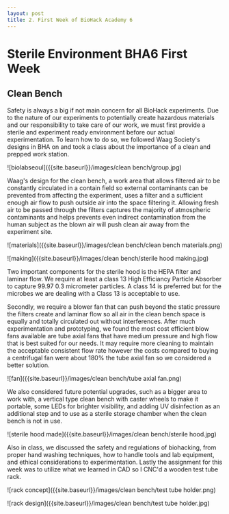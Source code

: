 ```yaml
---
layout: post
title: 2. First Week of BioHack Academy 6
---
```


# Sterile Environment BHA6 First Week 

## Clean Bench

Safety is always a big if not main concern for all BioHack experiments. Due to the nature of our experiments to potentially create hazardous materials and our responsibility to take care of our work, we must first provide a sterile and experiment ready environment before our actual experimentation. To learn how to do so, we followed Waag Society's designs in BHA on and took a class about the importance of a clean and prepped work station. 

![biolabseoul]({{site.baseurl}}/images/clean bench/group.jpg)

Waag's design for the clean bench, a work area that allows filtered air to be constantly circulated in a contain field so external contaminants can be prevented from affecting the experiment, uses a filter and a sufficient enough air flow to push outside air into the space filtering it. Allowing fresh air to be passed through the filters captures the majority of atmospheric contaminants and helps prevents even indirect contamination from the human subject as the blown air will push clean air away from the experiment site. 

![materials]({{site.baseurl}}/images/clean bench/clean bench materials.png)

![making]({{site.baseurl}}/images/clean bench/sterile hood making.jpg)

Two important components for the sterile hood is the HEPA filter and laminar flow. We require at least a class 13 High Efficiancy Particle Absorber to capture 99.97 0.3 micrometer particles. A class 14 is preferred but for the microbes we are dealing with a Class 13 is acceptable to use. 



Secondly, we require a blower fan that can push beyond the static pressure the filters create and laminar flow so all air in the clean bench space is equally and totally circulated out without interferences. After much experimentation and prototyping, we found the most cost efficient blow fans available are tube axial fans that have medium pressure and high flow that is best suited for our needs. It may require more cleaning to maintain the acceptable consistent flow rate however the costs compared to buying a centrifugal fan were about 180% the tube axial fan so we considered a better solution.

![fan]({{site.baseurl}}/images/clean bench/tube axial fan.png)

We also considered future potential upgrades, such as a bigger area to work with, a vertical type clean bench with caster wheels to make it portable, some LEDs for brighter visibility, and adding UV disinfection as an additional step and to use as a sterile storage chamber when the clean bench is not in use. 

![sterile hood made]({{site.baseurl}}/images/clean bench/sterile hood.jpg)

Also in class, we discussed the safety and regulations of biohacking, from proper hand washing techniques, how to handle tools and lab equipment, and ethical considerations to experimentation. Lastly the assignment for this week was to utilize what we learned in CAD so I CNC'd a wooden test tube rack.

![rack concept]({{site.baseurl}}/images/clean bench/test tube holder.png)

![rack design]({{site.baseurl}}/images/clean bench/test tube holder.jpg)


